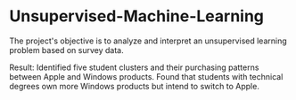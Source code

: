# Unsupervised-Machine-Learning
The project's objective is to analyze and interpret an unsupervised learning problem based on survey data. 

Result:
Identified five student clusters and their purchasing patterns between Apple and Windows products. Found that students with technical degrees own more Windows products but intend to switch to Apple.
